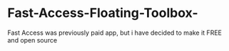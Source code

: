 # Fast-Access-Floating-Toolbox-
Fast Access was previously paid app, but i have decided to make it FREE and open source
